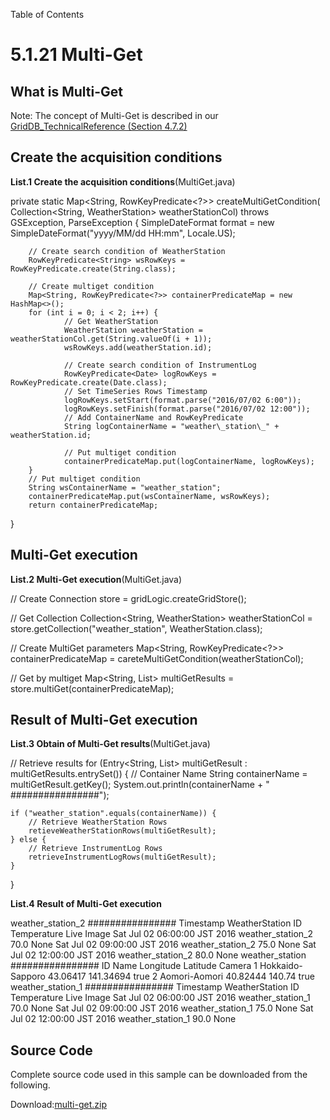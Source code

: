 Table of Contents

5.1.21 Multi-Get
================

What is Multi-Get
-----------------

Note: The concept of Multi-Get is described in our [GridDB_TechnicalReference (Section 4.7.2)](/en/docs/GridDB_TechnicalReference.pdf)

Create the acquisition conditions
---------------------------------

**List.1 Create the acquisition conditions**(MultiGet.java)

private static Map<String, RowKeyPredicate<?>> createMultiGetCondition(
                Collection<String, WeatherStation> weatherStationCol)
                throws GSException, ParseException {
        SimpleDateFormat format = new SimpleDateFormat("yyyy/MM/dd HH:mm", Locale.US);

        // Create search condition of WeatherStation
        RowKeyPredicate<String> wsRowKeys = RowKeyPredicate.create(String.class);

        // Create multiget condition
        Map<String, RowKeyPredicate<?>> containerPredicateMap = new HashMap<>();
        for (int i = 0; i < 2; i++) {
                // Get WeatherStation
                WeatherStation weatherStation = weatherStationCol.get(String.valueOf(i + 1));
                wsRowKeys.add(weatherStation.id);

                // Create search condition of InstrumentLog
                RowKeyPredicate<Date> logRowKeys = RowKeyPredicate.create(Date.class);
                // Set TimeSeries Rows Timestamp
                logRowKeys.setStart(format.parse("2016/07/02 6:00"));
                logRowKeys.setFinish(format.parse("2016/07/02 12:00"));
                // Add ContainerName and RowKeyPredicate
                String logContainerName = "weather\_station\_" + weatherStation.id;

                // Put multiget condition
                containerPredicateMap.put(logContainerName, logRowKeys);
        }
        // Put multiget condition
        String wsContainerName = "weather_station";
        containerPredicateMap.put(wsContainerName, wsRowKeys);
        return containerPredicateMap;
}

Multi-Get execution
-------------------

**List.2 Multi-Get execution**(MultiGet.java)

// Create Connection
store = gridLogic.createGridStore();

// Get Collection
Collection<String, WeatherStation> weatherStationCol =
        store.getCollection("weather_station", WeatherStation.class);

// Create MultiGet parameters
Map<String, RowKeyPredicate<?>> containerPredicateMap =
        careteMultiGetCondition(weatherStationCol);

// Get by multiget
Map<String, List<Row>> multiGetResults = store.multiGet(containerPredicateMap);

Result of Multi-Get execution
-----------------------------

**List.3 Obtain of Multi-Get results**(MultiGet.java)

// Retrieve results
for (Entry<String, List<Row>> multiGetResult : multiGetResults.entrySet()) {
    // Container Name
    String containerName = multiGetResult.getKey();
    System.out.println(containerName + " ################");

    if ("weather_station".equals(containerName)) {
        // Retrieve WeatherStation Rows
        retieveWeatherStationRows(multiGetResult);
    } else {
        // Retrieve InstrumentLog Rows
        retrieveInstrumentLogRows(multiGetResult);
    }
}

**List.4 Result of Multi-Get execution**

weather\_station\_2 ################
Timestamp                       WeatherStation ID       Temperature      Live Image
Sat Jul 02 06:00:00 JST 2016    weather\_station\_2       70.0            None
Sat Jul 02 09:00:00 JST 2016    weather\_station\_2       75.0            None
Sat Jul 02 12:00:00 JST 2016    weather\_station\_2       80.0            None
weather_station ################
ID      Name                    Longitude               Latitude        Camera
1       Hokkaido-Sapporo        43.06417                141.34694       true
2       Aomori-Aomori           40.82444                140.74          true
weather\_station\_1 ################
Timestamp                       WeatherStation ID       Temperature      Live Image
Sat Jul 02 06:00:00 JST 2016    weather\_station\_1       70.0            None
Sat Jul 02 09:00:00 JST 2016    weather\_station\_1       75.0            None
Sat Jul 02 12:00:00 JST 2016    weather\_station\_1       90.0            None

Source Code
-----------

Complete source code used in this sample can be downloaded from the following.

Download:[multi-get.zip](img/multi-get.zip)
